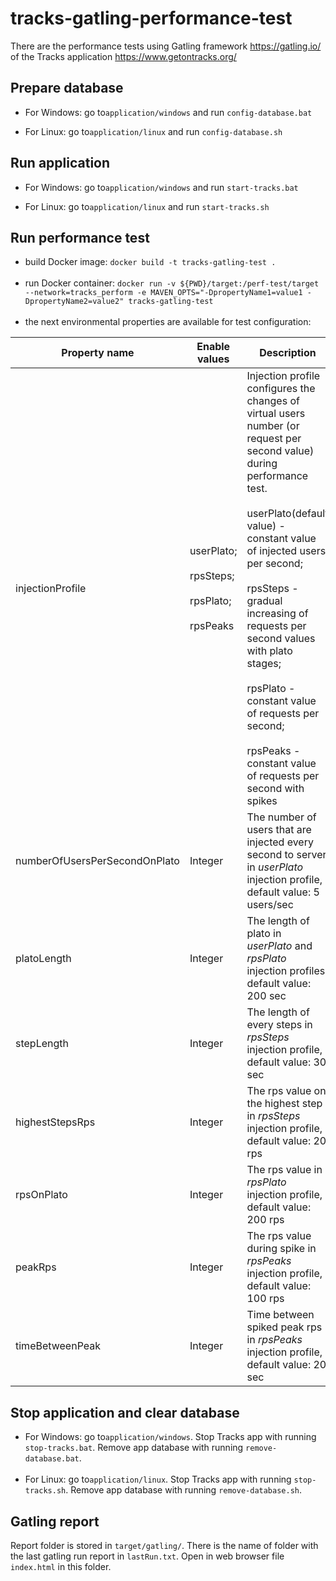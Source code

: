 # tracks-gatling-performance-test

There are the performance tests using Gatling framework https://gatling.io/ of the Tracks application 
https://www.getontracks.org/

## Prepare database
- For Windows: go to`application/windows` and run `config-database.bat`


- For Linux: go to`application/linux` and run `config-database.sh`

## Run application
- For Windows: go to`application/windows` and run `start-tracks.bat`


- For Linux: go to`application/linux` and run `start-tracks.sh`

## Run performance test

- build Docker image: ```docker build -t tracks-gatling-test .```<br><br>
- run Docker container: ```docker run -v ${PWD}/target:/perf-test/target --network=tracks_perform -e MAVEN_OPTS="-DpropertyName1=value1 -DpropertyName2=value2" tracks-gatling-test```<br><br>
- the next environmental properties are available for test configuration:<br>

| Property name                   | Enable values                                                | Description                                                                                                                                                                                                                                                                                                                                                                                                               |
|---------------------------------|--------------------------------------------------------------|---------------------------------------------------------------------------------------------------------------------------------------------------------------------------------------------------------------------------------------------------------------------------------------------------------------------------------------------------------------------------------------------------------------------------|
| injectionProfile                | userPlato;<br><br>rpsSteps;<br><br>rpsPlato;<br><br>rpsPeaks | Injection profile configures the changes of virtual users number (or request per second value) during performance test.<br><br>userPlato(default value) - constant value of injected users per second;<br><br>rpsSteps - gradual increasing of requests per second values with plato stages;<br><br>rpsPlato - constant value of requests per second;<br><br>rpsPeaks - constant value of requests per second with spikes |
| numberOfUsersPerSecondOnPlato   | Integer                                                      | The number of users that are injected every second to server in *userPlato* injection profile, default value: 5 users/sec                                                                                                                                                                                                                                                                                                 |
| platoLength                     | Integer                                                      | The length of plato in *userPlato* and *rpsPlato* injection profiles, default value: 200 sec                                                                                                                                                                                                                                                                                                                              |
| stepLength                      | Integer                                                      | The length of every steps in *rpsSteps* injection profile, default value: 30 sec                                                                                                                                                                                                                                                                                                                                          |
| highestStepsRps                 | Integer                                                      | The rps value on the highest step in *rpsSteps* injection profile, default value: 20 rps                                                                                                                                                                                                                                                                                                                                  |
| rpsOnPlato                      | Integer                                                      | The rps value in *rpsPlato* injection profile, default value: 200 rps                                                                                                                                                                                                                                                                                                                                                     |
| peakRps                         | Integer                                                      | The rps value during spike in *rpsPeaks* injection profile, default value: 100 rps                                                                                                                                                                                                                                                                                                                                        |
| timeBetweenPeak                 | Integer                                                      | Time between spiked peak rps in *rpsPeaks* injection profile, default value: 20 sec                                                                                                                                                                                                                                                                                                                                       | 

## Stop application and clear database
- For Windows: go to`application/windows`. Stop Tracks app with running `stop-tracks.bat`. 
Remove app database with running `remove-database.bat`.<br><br>
- For Linux: go to`application/linux`. Stop Tracks app with running `stop-tracks.sh`. 
Remove app database with running `remove-database.sh`.

## Gatling report

Report folder is stored in `target/gatling/`. There is the name of folder with the last gatling
run report in `lastRun.txt`. Open in web browser file `index.html` in this folder.
